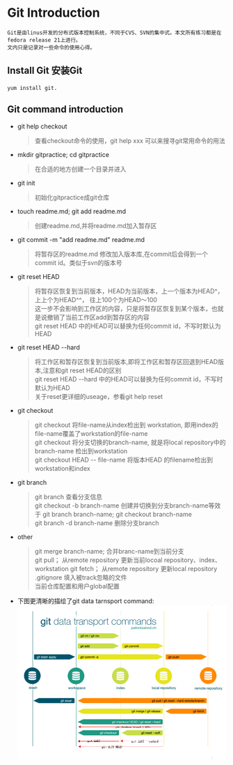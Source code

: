 # Git Introduction
    Git是由linus开发的分布式版本控制系统，不同于CVS、SVN的集中式。本文所有练习都是在fedora release 21上进行。
    文内只是记录对一些命令的使用心得。
## Install Git 安装Git
    yum install git.
## Git command introduction
- git help checkout
    >查看checkout命令的使用，git help xxx 可以来搜寻git常用命令的用法
- mkdir gitpractice; cd gitpractice  
    >在合适的地方创建一个目录并进入
- git init  
    >初始化gitpractice成git仓库
- touch readme.md; git add readme.md  
    >创建readme.md,并将readme.md加入暂存区
- git commit -m "add readme.md" readme.md  
    >将暂存区的readme.md 修改加入版本库,在commit后会得到一个commit id。类似于svn的版本号
- git reset HEAD
    >将暂存区恢复到当前版本，HEAD为当前版本，上一个版本为HEAD^，上上个为HEAD^^， 往上100个为HEAD～100   
    这一步不会影响到工作区的内容，只是将暂存区恢复到某个版本，也就是说撤销了当前工作区add到暂存区的内容   
    git reset HEAD 中的HEAD可以替换为任何commit id，不写时默认为HEAD
- git reset HEAD --hard
    >将工作区和暂存区恢复到当前版本,即将工作区和暂存区回退到HEAD版本,注意和git reset HEAD的区别   
    git reset HEAD --hard 中的HEAD可以替换为任何commit id，不写时默认为HEAD   
    关于reset更详细的useage，参看git help reset
- git checkout 
    >git checkout <file-name> 将file-name从index检出到 workstation, 即用index的file-name覆盖了workstation的file-name   
    git checkout <branch-name> 将分支切换的branch-name, 就是将local repository中的branch-name 检出到workstation   
    git checkout HEAD -- file-name 将版本HEAD 的filename检出到workstation和index 
- git branch
    >git branch 查看分支信息   
    git checkout -b branch-name 创建并切换到分支branch-name等效于 git branch branch-name; git checkout branch-name   
    git branch -d branch-name 删除分支branch
- other
    >git merge branch-name; 合并branc-name到当前分支  
    git pull； 从remote repository 更新当前locoal repository、index、workstation
    git fetch； 从remote repository 更新local repository   
    .gitignore 填入被track忽略的文件   
    当前仓库配置和用户global配置    
- 下图更清晰的描绘了git data tarnsport command:
    ![image](https://github.com/TroyAchilles/linux-notes/raw/master/image/git.png)

